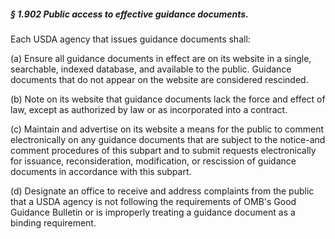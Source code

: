 ##### § 1.902 Public access to effective guidance documents. #####

Each USDA agency that issues guidance documents shall:

(a) Ensure all guidance documents in effect are on its website in a single, searchable, indexed database, and available to the public. Guidance documents that do not appear on the website are considered rescinded.

(b) Note on its website that guidance documents lack the force and effect of law, except as authorized by law or as incorporated into a contract.

(c) Maintain and advertise on its website a means for the public to comment electronically on any guidance documents that are subject to the notice-and comment procedures of this subpart and to submit requests electronically for issuance, reconsideration, modification, or rescission of guidance documents in accordance with this subpart.

(d) Designate an office to receive and address complaints from the public that a USDA agency is not following the requirements of OMB's Good Guidance Bulletin or is improperly treating a guidance document as a binding requirement.